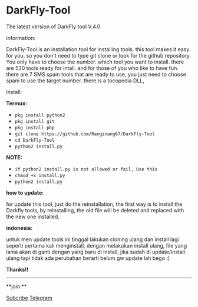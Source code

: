 # DarkFly-Tool
The latest version of DarkFly tool V.4.0

information:

DarkFly-Tool is an installation tool for installing tools. this tool makes it easy for you. so you don't need to type git clone or look for the github repository. You only have to choose the number. which tool you want to install. there are 530 tools ready for intall. and for those of you who like to have fun. there are 7 SMS spam tools that are ready to use, you just need to choose spam to use the target number. there is a tocopedia DLL, 

install:

**Termux:**

* `pkg install python2`
* `pkg install git`
* `pkg install php`
* `git clone https://github.com/Ranginang67/DarkFly-Tool`
* `cd DarkFly-Tool`
* `python2 install.py`

**NOTE:**

* `if python2 install.py is not allowed or fail, Use this`
* `chmod +x install.py`
* `python2 install.py`
 
**how to update:**

for update this tool, just do the reinstallation, the first way is to install the Darkfly tools, by reinstalling, the old file will be deleted and replaced with the new one installed.

**indonesia:**

untuk men update tools ini tinggal lakukan cloning ulang dan install lagi seperti pertama kali menginstall, dengan melakukan install ulang, file yang lama akan di ganti dengan yang baru di install, jika sudah di update/install ulang tapi tidak ada perubahan berarti belum gw update lah bego :)

 **Thanks!!**
 
 <hr>
 **join:**

[Subcribe](https://www.youtube.com/channel/UCNMD5U02GFeWLqmrl_XSPGQ)
[Telegram](https://t.me/Msambari)
